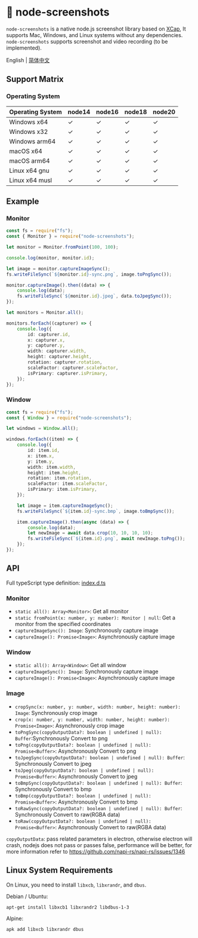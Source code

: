 # 📸 node-screenshots

`node-screenshots` is a native node.js screenshot library based on [XCap](https://github.com/nashaofu/xcap), It supports Mac, Windows, and Linux systems without any dependencies. `node-screenshots` supports screenshot and video recording (to be implemented).

English | [简体中文](README-zh_CN.md)

## Support Matrix

### Operating System

| Operating System | node14 | node16 | node18 | node20 |
| ---------------- | ------ | ------ | ------ | ------ |
| Windows x64      | ✓      | ✓      | ✓      | ✓      |
| Windows x32      | ✓      | ✓      | ✓      | ✓      |
| Windows arm64    | ✓      | ✓      | ✓      | ✓      |
| macOS x64        | ✓      | ✓      | ✓      | ✓      |
| macOS arm64      | ✓      | ✓      | ✓      | ✓      |
| Linux x64 gnu    | ✓      | ✓      | ✓      | ✓      |
| Linux x64 musl   | ✓      | ✓      | ✓      | ✓      |

## Example

### Monitor

```ts
const fs = require("fs");
const { Monitor } = require("node-screenshots");

let monitor = Monitor.fromPoint(100, 100);

console.log(monitor, monitor.id);

let image = monitor.captureImageSync();
fs.writeFileSync(`${monitor.id}-sync.png`, image.toPngSync());

monitor.captureImage().then((data) => {
    console.log(data);
    fs.writeFileSync(`${monitor.id}.jpeg`, data.toJpegSync());
});

let monitors = Monitor.all();

monitors.forEach((capturer) => {
    console.log({
        id: capturer.id,
        x: capturer.x,
        y: capturer.y,
        width: capturer.width,
        height: capturer.height,
        rotation: capturer.rotation,
        scaleFactor: capturer.scaleFactor,
        isPrimary: capturer.isPrimary,
    });
});
```

### Window

```ts
const fs = require("fs");
const { Window } = require("node-screenshots");

let windows = Window.all();

windows.forEach((item) => {
    console.log({
        id: item.id,
        x: item.x,
        y: item.y,
        width: item.width,
        height: item.height,
        rotation: item.rotation,
        scaleFactor: item.scaleFactor,
        isPrimary: item.isPrimary,
    });

    let image = item.captureImageSync();
    fs.writeFileSync(`${item.id}-sync.bmp`, image.toBmpSync());

    item.captureImage().then(async (data) => {
        console.log(data);
        let newImage = await data.crop(10, 10, 10, 10);
        fs.writeFileSync(`${item.id}.png`, await newImage.toPng());
    });
});
```

## API

Full typeScript type definition: [index.d.ts](./index.d.ts)

### Monitor

-   `static all(): Array<Monitor>`: Get all monitor
-   `static fromPoint(x: number, y: number): Monitor | null`: Get a monitor from the specified coordinates
-   `captureImageSync(): Image`: Synchronously capture image
-   `captureImage(): Promise<Image>`: Asynchronously capture image

### Window

-   `static all(): Array<Window>`: Get all window
-   `captureImageSync(): Image`: Synchronously capture image
-   `captureImage(): Promise<Image>`: Asynchronously capture image

### Image

-   `cropSync(x: number, y: number, width: number, height: number): Image`: Synchronously crop image
-   `crop(x: number, y: number, width: number, height: number): Promise<Image>`: Asynchronously crop image
-   `toPngSync(copyOutputData?: boolean | undefined | null): Buffer`:Synchronously Convert to png
-   `toPng(copyOutputData?: boolean | undefined | null): Promise<Buffer>`: Asynchronously Convert to png
-   `toJpegSync(copyOutputData?: boolean | undefined | null): Buffer`: Synchronously Convert to jpeg
-   `toJpeg(copyOutputData?: boolean | undefined | null): Promise<Buffer>`: Asynchronously Convert to jpeg
-   `toBmpSync(copyOutputData?: boolean | undefined | null): Buffer`: Synchronously Convert to bmp
-   `toBmp(copyOutputData?: boolean | undefined | null): Promise<Buffer>`: Asynchronously Convert to bmp
-   `toRawSync(copyOutputData?: boolean | undefined | null): Buffer`: Synchronously Convert to raw(RGBA data)
-   `toRaw(copyOutputData?: boolean | undefined | null): Promise<Buffer>`: Asynchronously Convert to raw(RGBA data)

`copyOutputData`: pass related parameters in electron, otherwise electron will crash, nodejs does not pass or passes false, performance will be better, for more information refer to https://github.com/napi-rs/napi-rs/issues/1346

## Linux System Requirements

On Linux, you need to install `libxcb`, `libxrandr`, and `dbus`.

Debian / Ubuntu:

```sh
apt-get install libxcb1 libxrandr2 libdbus-1-3
```

Alpine:

```sh
apk add libxcb libxrandr dbus
```
